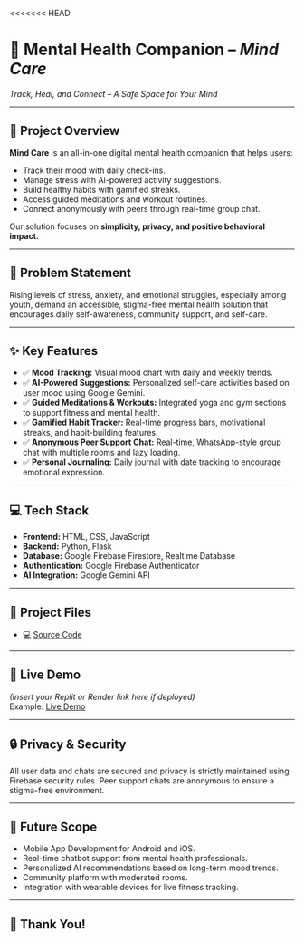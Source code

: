 <<<<<<< HEAD

# 🌟 Mental Health Companion – *Mind Care*
*Track, Heal, and Connect – A Safe Space for Your Mind*

---

## 🚀 Project Overview
**Mind Care** is an all-in-one digital mental health companion that helps users:
- Track their mood with daily check-ins.
- Manage stress with AI-powered activity suggestions.
- Build healthy habits with gamified streaks.
- Access guided meditations and workout routines.
- Connect anonymously with peers through real-time group chat.

Our solution focuses on **simplicity, privacy, and positive behavioral impact.**

---

## 🎯 Problem Statement
Rising levels of stress, anxiety, and emotional struggles, especially among youth, demand an accessible, stigma-free mental health solution that encourages daily self-awareness, community support, and self-care.

---

## ✨ Key Features
- ✅ **Mood Tracking:** Visual mood chart with daily and weekly trends.
- ✅ **AI-Powered Suggestions:** Personalized self-care activities based on user mood using Google Gemini.
- ✅ **Guided Meditations & Workouts:** Integrated yoga and gym sections to support fitness and mental health.
- ✅ **Gamified Habit Tracker:** Real-time progress bars, motivational streaks, and habit-building features.
- ✅ **Anonymous Peer Support Chat:** Real-time, WhatsApp-style group chat with multiple rooms and lazy loading.
- ✅ **Personal Journaling:** Daily journal with date tracking to encourage emotional expression.

---

## 💻 Tech Stack
- **Frontend:** HTML, CSS, JavaScript
- **Backend:** Python, Flask
- **Database:** Google Firebase Firestore, Realtime Database
- **Authentication:** Google Firebase Authenticator
- **AI Integration:** Google Gemini API

---

## 📂 Project Files
- 💻 [Source Code](./app.py)

---

## 🔗 Live Demo
*(Insert your Replit or Render link here if deployed)*  
Example: [Live Demo](https://mental-health-companion-zbff.onrender.com)

---

## 🔒 Privacy & Security
All user data and chats are secured and privacy is strictly maintained using Firebase security rules. Peer support chats are anonymous to ensure a stigma-free environment.

---

## 🌱 Future Scope
- Mobile App Development for Android and iOS.
- Real-time chatbot support from mental health professionals.
- Personalized AI recommendations based on long-term mood trends.
- Community platform with moderated rooms.
- Integration with wearable devices for live fitness tracking.

---

## 🙏 Thank You!

